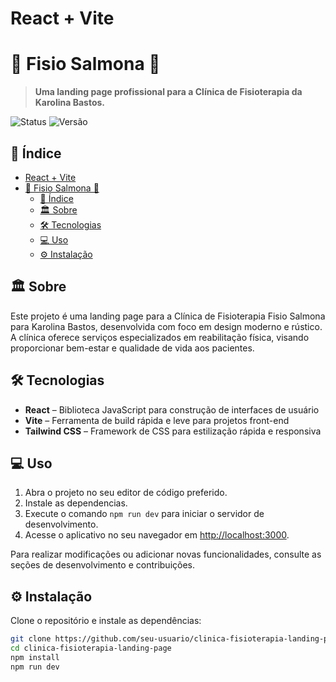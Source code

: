 # React + Vite

# 🏥 Fisio Salmona 🏥

> **Uma landing page profissional para a Clínica de Fisioterapia da Karolina Bastos.**

![Status](https://img.shields.io/badge/status-em%20desenvolvimento-yellow)
![Versão](https://img.shields.io/badge/versão-1.0-blue)

## 📌 Índice
- [React + Vite](#react--vite)
- [🏥 Fisio Salmona 🏥](#-fisio-salmona-)
  - [📌 Índice](#-índice)
  - [🏛️ Sobre](#️-sobre)
  - [🛠 Tecnologias](#-tecnologias)
  - [💻 Uso](#-uso)
  - [⚙️ Instalação](#️-instalação)

## 🏛️ Sobre
Este projeto é uma landing page para a Clínica de Fisioterapia Fisio Salmona para Karolina Bastos, desenvolvida com foco em design moderno e rústico. A clínica oferece serviços especializados em reabilitação física, visando proporcionar bem-estar e qualidade de vida aos pacientes.

## 🛠 Tecnologias
- **React** – Biblioteca JavaScript para construção de interfaces de usuário
- **Vite** – Ferramenta de build rápida e leve para projetos front-end
- **Tailwind CSS** – Framework de CSS para estilização rápida e responsiva

## 💻 Uso
1. Abra o projeto no seu editor de código preferido.
2. Instale as dependencias.
3. Execute o comando `npm run dev` para iniciar o servidor de desenvolvimento.
4. Acesse o aplicativo no seu navegador em [http://localhost:3000](http://localhost:3000).

Para realizar modificações ou adicionar novas funcionalidades, consulte as seções de desenvolvimento e contribuições.

## ⚙️ Instalação
Clone o repositório e instale as dependências:
```bash
git clone https://github.com/seu-usuario/clinica-fisioterapia-landing-page.git
cd clinica-fisioterapia-landing-page
npm install
npm run dev
